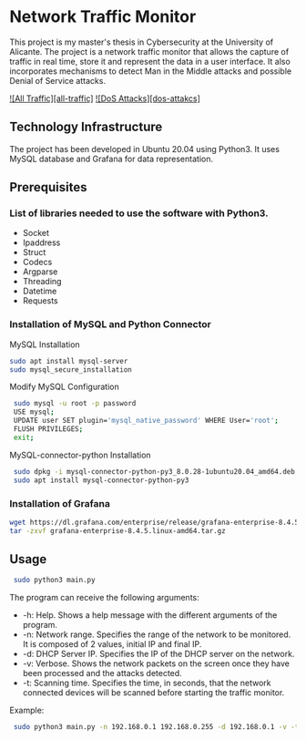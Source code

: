 # Network Traffic Monitor

This project is my master's thesis in Cybersecurity at the University of Alicante.
The project is a network traffic monitor that allows the capture of traffic in real time, store it and represent the data in a user interface. It also incorporates mechanisms to detect Man in the Middle attacks and possible Denial of Service attacks.

[![All Traffic][all-traffic]](https://example.com)
[![DoS Attacks][dos-attakcs]](https://example.com)

## Technology Infrastructure
The project has been developed in Ubuntu 20.04 using Python3. It uses MySQL database and Grafana for data representation.

## Prerequisites
### List of libraries needed to use the software with Python3.

* Socket
* Ipaddress
* Struct
* Codecs
* Argparse
* Threading
* Datetime
* Requests


### Installation of MySQL and Python Connector
MySQL Installation
  ```sh
  sudo apt install mysql-server
  sudo mysql_secure_installation
  ```

Modify MySQL Configuration
  ```sh
   sudo mysql -u root -p password
   USE mysql;
   UPDATE user SET plugin='mysql_native_password' WHERE User='root';
   FLUSH PRIVILEGES;
   exit;
  ```

MySQL-connector-python Installation
  ```sh
   sudo dpkg -i mysql-connector-python-py3_8.0.28-1ubuntu20.04_amd64.deb
   sudo apt install mysql-connector-python-py3
  ```

### Installation of Grafana
  ```sh
  wget https://dl.grafana.com/enterprise/release/grafana-enterprise-8.4.5.linux-amd64.tar.gz
  tar -zxvf grafana-enterprise-8.4.5.linux-amd64.tar.gz
  ```


## Usage
  ```sh
   sudo python3 main.py
   ```

The program can receive the following arguments:
* -h: Help. Shows a help message with the different arguments of the program.
* -n: Network range. Specifies the range of the network to be monitored. It is composed of 2 values, initial IP and final IP.
* -d: DHCP Server IP. Specifies the IP of the DHCP server on the network.
* -v: Verbose. Shows the network packets on the screen once they have been processed and the attacks detected.
* -t: Scanning time. Specifies the time, in seconds, that the network connected devices will be scanned before starting the traffic monitor.

Example:
  ```sh
   sudo python3 main.py -n 192.168.0.1 192.168.0.255 -d 192.168.0.1 -v -t 5
   ```
